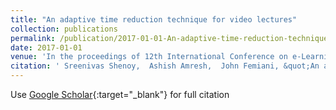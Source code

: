```yaml
---
title: "An adaptive time reduction technique for video lectures"
collection: publications
permalink: /publication/2017-01-01-An-adaptive-time-reduction-technique-for-video-lectures
date: 2017-01-01
venue: 'In the proceedings of 12th International Conference on e-Learning, ICEL 2017'
citation: ' Sreenivas Shenoy,  Ashish Amresh,  John Femiani, &quot;An adaptive time reduction technique for video lectures.&quot; In the proceedings of 12th International Conference on e-Learning, ICEL 2017, 2017.'
---
```

Use [Google Scholar](https://scholar.google.com/scholar?q=An+adaptive+time+reduction+technique+for+video+lectures){:target="_blank"} for full citation